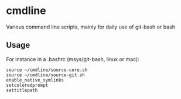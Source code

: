 # cmdline
Various command line scripts, mainly for daily use of git-bash or bash

## Usage

For instance in a .bashrc (msys/git-bash, linux or mac):
```shell
source ~/cmdline/source-core.sh
source ~/cmdline/source-git.sh
enable_native_symlinks
setcoloredprompt
settitlepath
```